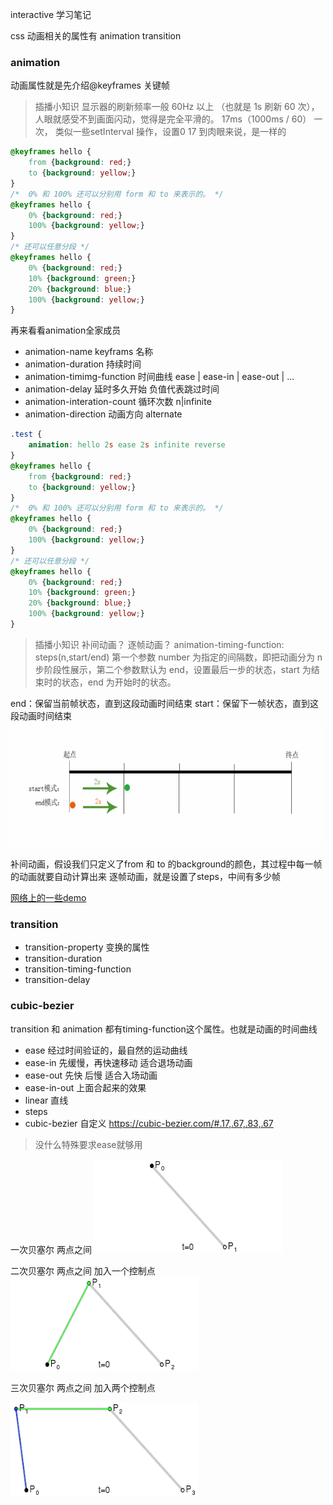 interactive 学习笔记

css 动画相关的属性有 animation transition

### animation

动画属性就是先介绍@keyframes 关键帧

> 插播小知识 显示器的刷新频率一般 60Hz  以上 （也就是 1s 刷新 60 次），人眼就感受不到画面闪动，觉得是完全平滑的。  17ms（1000ms / 60） 一次， 类似一些setInterval 操作，设置0 17 到肉眼来说，是一样的
```css
@keyframes hello {
    from {background: red;}
    to {background: yellow;}
}
/*  0% 和 100% 还可以分别用 form 和 to 来表示的。 */
@keyframes hello {
    0% {background: red;}
    100% {background: yellow;}
}
/* 还可以任意分段 */
@keyframes hello {
    0% {background: red;}
    10% {background: green;}
    20% {background: blue;}
    100% {background: yellow;}
}
```


再来看看animation全家成员
- animation-name  keyframs 名称
- animation-duration  持续时间   
- animation-timimg-function 时间曲线   ease  | ease-in | ease-out | ...
- animation-delay 延时多久开始    负值代表跳过时间
- animation-interation-count 循环次数  n|infinite
- animation-direction   动画方向  alternate

```css
.test {
    animation: hello 2s ease 2s infinite reverse
}
@keyframes hello {
    from {background: red;}
    to {background: yellow;}
}
/*  0% 和 100% 还可以分别用 form 和 to 来表示的。 */
@keyframes hello {
    0% {background: red;}
    100% {background: yellow;}
}
/* 还可以任意分段 */
@keyframes hello {
    0% {background: red;}
    10% {background: green;}
    20% {background: blue;}
    100% {background: yellow;}
}
```


> 插播小知识 补间动画？ 逐帧动画？ 
animation-timing-function: steps(n,start/end) 第一个参数 number 为指定的间隔数，即把动画分为 n 步阶段性展示，第二个参数默认为 end，设置最后一步的状态，start 为结束时的状态，end 为开始时的状态。

end：保留当前帧状态，直到这段动画时间结束
start：保留下一帧状态，直到这段动画时间结束
<img src="./images/steps-property.gif" style="width:500px;height:200px">

补间动画，假设我们只定义了from  和 to 的background的颜色，其过程中每一帧的动画就要自动计算出来
逐帧动画，就是设置了steps，中间有多少帧

[网络上的一些demo](https://designmodo.com/demo/stepscss/index.html)


### transition

- transition-property  变换的属性
- transition-duration  
- transition-timing-function
- transition-delay


### cubic-bezier

transition 和 animation 都有timing-function这个属性。也就是动画的时间曲线

- ease  经过时间验证的，最自然的运动曲线
- ease-in 先缓慢，再快速移动  适合退场动画
- ease-out 先快 后慢   适合入场动画
- ease-in-out  上面合起来的效果
- linear  直线
- steps
- cubic-bezier 自定义 https://cubic-bezier.com/#.17,.67,.83,.67

> 没什么特殊要求ease就够用

一次贝塞尔  两点之间
<img src="./images/one-bezier.gif" style="width:300px;height:150px">

二次贝塞尔
两点之间 加入一个控制点
<img src="./images/two-bezier.gif" style="width:300px;height:150px">

三次贝塞尔
两点之间 加入两个控制点

<img src="./images/three-bezier.gif" style="width:300px;height:150px">


